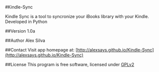 #Kindle-Sync


Kindle Sync is a tool to syncronize your iBooks library with your Kindle. Developed in Python

##Version
1.0a

##Author
Alex Silva

##Contact
Visit app homepage at: [http://alexsays.github.io/Kindle-Sync](http://alexsays.github.io/Kindle-Sync)

##License
This program is free software, licensed under [GPLv2](http://www.gnu.org/licenses/old-licenses/gpl-2.0.html)
